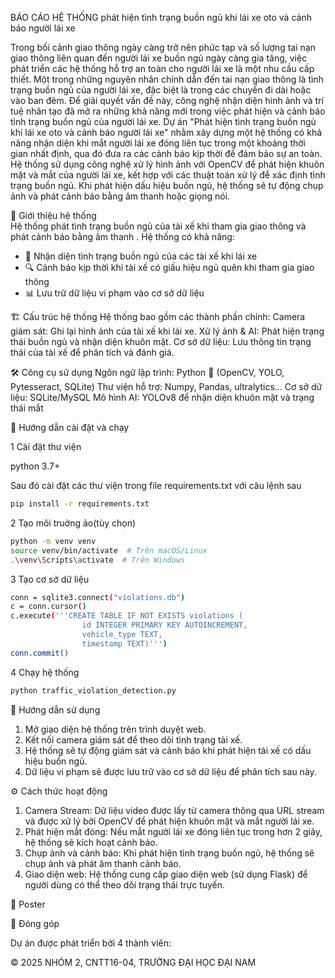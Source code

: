 BÁO CÁO HỆ THỐNG phát hiện tình trạng buồn ngủ khi lái xe oto và cảnh báo người lái xe

Trong bối cảnh giao thông ngày càng trở nên phức tạp và số lượng tai nạn giao thông liên quan đến người lái xe buồn ngủ ngày càng gia tăng, việc phát triển các hệ thống hỗ trợ an toàn cho người lái xe là một nhu cầu cấp thiết. Một trong những nguyên nhân chính dẫn đến tai nạn giao thông là tình trạng buồn ngủ của người lái xe, đặc biệt là trong các chuyến đi dài hoặc vào ban đêm. Để giải quyết vấn đề này, công nghệ nhận diện hình ảnh và trí tuệ nhân tạo đã mở ra những khả năng mới trong việc phát hiện và cảnh báo tình trạng buồn ngủ của người lái xe.
Dự án "Phát hiện tình trạng buồn ngủ khi lái xe oto và cảnh báo người lái xe" nhằm xây dựng một hệ thống có khả năng nhận diện khi mắt người lái xe đóng liên tục trong một khoảng thời gian nhất định, qua đó đưa ra các cảnh báo kịp thời để đảm bảo sự an toàn. Hệ thống sử dụng công nghệ xử lý hình ảnh với OpenCV để phát hiện khuôn mặt và mắt của người lái xe, kết hợp với các thuật toán xử lý để xác định tình trạng buồn ngủ. Khi phát hiện dấu hiệu buồn ngủ, hệ thống sẽ tự động chụp ảnh và phát cảnh báo bằng âm thanh hoặc giọng nói.


📌 Giới thiệu hệ thống  
Hệ thống phát tình trạng buồn ngủ của tài xế khi tham gia giao thông và phát cảnh báo bằng âm thanh . Hệ thống có khả năng:
- 📸 Nhận diện tình trạng buồn ngủ của các tài xế khi lái xe 
- 🔍 Cảnh báo kịp thời khi tài xế có giấu hiệu ngủ quên khi tham gia giao thông
- 📊 Lưu trữ dữ liệu vi phạm vào cơ sở dữ liệu


 🏗️ Cấu trúc hệ thống
Hệ thống bao gồm các thành phần chính:
Camera giám sát: Ghi lại hình ảnh của tài xế khi lái xe.
Xử lý ảnh & AI: Phát hiện trạng thái buồn ngủ và nhận diện khuôn mặt.
Cơ sở dữ liệu: Lưu thông tin trạng thái của tài xế để phân tích và đánh giá.



   
 🛠️ Công cụ sử dụng
Ngôn ngữ lập trình: Python 🐍 (OpenCV, YOLO, Pytesseract, SQLite)
Thư viện hỗ trợ: Numpy, Pandas, ultralytics...
Cơ sở dữ liệu: SQLite/MySQL
Mô hình AI: YOLOv8 để nhận diện khuôn mặt và trạng thái mắt


 🚀 Hướng dẫn cài đặt và chạy
 
 1 Cài đặt thư viện
 
 python 3.7+
 
 Sau đó cài đặt các thư viện trong file requirements.txt với câu lệnh sau
```bash
pip install -r requirements.txt
```
2 Tạo môi truờng ảo(tùy chọn)
``` bash
python -m venv venv
source venv/bin/activate  # Trên macOS/Linux
.\venv\Scripts\activate  # Trên Windows
```
3 Tạo cơ sở dữ liệu
``` bash
conn = sqlite3.connect("violations.db")
c = conn.cursor()
c.execute('''CREATE TABLE IF NOT EXISTS violations (
                id INTEGER PRIMARY KEY AUTOINCREMENT,
                vehicle_type TEXT,
                timestamp TEXT)''')
conn.commit()
```
 4 Chạy hệ thống
```bash
python traffic_violation_detection.py
```

📖 Hướng dẫn sử dụng
1. Mở giao diện hệ thống trên trình duyệt web.
2. Kết nối camera giám sát để theo dõi tình trạng tài xế.
3. Hệ thống sẽ tự động giám sát và cảnh báo khi phát hiện tài xế có dấu hiệu buồn ngủ.
4. Dữ liệu vi phạm sẽ được lưu trữ vào cơ sở dữ liệu để phân tích sau này.


⚙️ Cách thức hoạt động
1. Camera Stream: Dữ liệu video được lấy từ camera thông qua URL stream và được xử lý bởi OpenCV để phát hiện khuôn mặt và mắt người lái xe.
2. Phát hiện mắt đóng: Nếu mắt người lái xe đóng liên tục trong hơn 2 giây, hệ thống sẽ kích hoạt cảnh báo.
3. Chụp ảnh và cảnh báo: Khi phát hiện tình trạng buồn ngủ, hệ thống sẽ chụp ảnh và phát âm thanh cảnh báo.
4. Giao diện web: Hệ thống cung cấp giao diện web (sử dụng Flask) để người dùng có thể theo dõi trạng thái trực tuyến.
  

📰 Poster




🤝 Đóng góp

Dự án được phát triển bởi 4 thành viên:





© 2025 NHÓM 2, CNTT16-04, TRƯỜNG ĐẠI HỌC ĐẠI NAM
